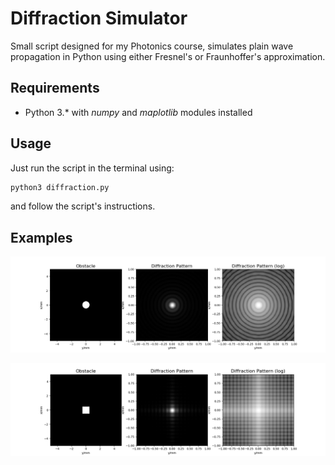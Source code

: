 # Diffraction Simulator
Small script designed for my Photonics course, simulates plain wave propagation in Python using either Fresnel's or Fraunhoffer's approximation. 

## Requirements

- Python 3.* with _numpy_ and _maplotlib_ modules installed 

## Usage

Just run the script in the terminal using:
  ```bash
  python3 diffraction.py
 ```
and follow the script's instructions.

## Examples

<p align="center"> 
<img src="examples/example1.png">
</p>

<p align="center"> 
<img src="examples/example2.png">
</p>
